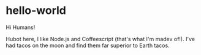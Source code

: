# hello-world 

Hi Humans!

Hubot here, I like Node.js and Coffeescript (that's what I'm madev of!).
I've had tacos on the moon and find them far superior to Earth tacos.
